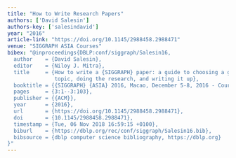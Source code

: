 ```yaml
---
title: "How to Write Research Papers"
authors: ['David Salesin']
authors-key: ['salesindavid']
year: "2016"
article-link: "https://doi.org/10.1145/2988458.2988471"
venue: "SIGGRAPH ASIA Courses"
bibex: "@inproceedings{DBLP:conf/siggraph/Salesin16,
  author    = {David Salesin},
  editor    = {Niloy J. Mitra},
  title     = {How to write a {SIGGRAPH} paper: a guide to choosing a good research
               topic, doing the research, and writing it up},
  booktitle = {{SIGGRAPH} {ASIA} 2016, Macao, December 5-8, 2016 - Courses},
  pages     = {3:1--3:103},
  publisher = {{ACM}},
  year      = {2016},
  url       = {https://doi.org/10.1145/2988458.2988471},
  doi       = {10.1145/2988458.2988471},
  timestamp = {Tue, 06 Nov 2018 16:59:15 +0100},
  biburl    = {https://dblp.org/rec/conf/siggraph/Salesin16.bib},
  bibsource = {dblp computer science bibliography, https://dblp.org}
}"
---
```

